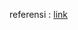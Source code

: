 

referensi : [link](https://medium.com/@nanoyulian/berkenalan-dengan-docker-compose-docker-63208f45ca4c)